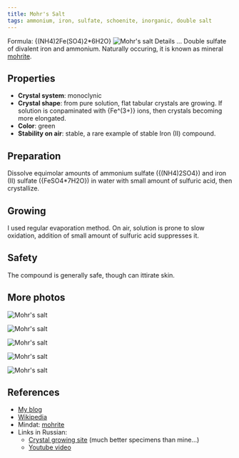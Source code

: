 ```yaml
---
title: Mohr's Salt
tags: ammonium, iron, sulfate, schoenite, inorganic, double salt
---
```

Formula: {(NH4)2Fe(SO4)2*6H2O}
![Mohr's salt](@root/crystals/images/mohr-salt/dsc01822.jpg)
<span class="cut">Details ...</span>
Double sulfate of divalent iron and ammonium. Naturally occuring, it is known as mineral [mohrite]().

## Properties
* **Crystal system**: monoclynic
* **Crystal shape**: from pure solution, flat tabular crystals are growing. If solution is conpaminated with {Fe^(3+)} ions, then crystals becoming more elongated.
* **Color**: green
* **Stability on air**: stable, a rare example of stable Iron (II) compound.
## Preparation
Dissolve equimolar amounts of ammonium sulfate ({(NH4)2SO4}) and iron (II) sulfate ({FeSO4*7H2O}) in water with small amount of sulfuric acid, then crystallize. 

## Growing
I used regular evaporation method. On air, solution is prone to slow oxidation, addition of small amount of sulfuric acid suppresses it.

## Safety
The compound is generally safe, though can ittirate skin.

## More photos
![Mohr's salt](@root/crystals/images/mohr-salt/big-ones-rcolor-dsc00864.jpg)

![Mohr's salt](@root/crystals/images/mohr-salt/dsc01800.jpg)

![Mohr's salt](@root/crystals/images/mohr-salt/one-bigdsc00875.jpg)

![Mohr's salt](@root/crystals/images/mohr-salt/big-gray-dsc00874.jpg)

![Mohr's salt](@root/crystals/images/mohr-salt/clear.jpg)

## References

* [My blog](http://dmishin.blogspot.com/2015/06/crystal-growing-mohrs-salt.html)
* [Wikipedia](https://en.wikipedia.org/wiki/Ammonium_iron%28II%29_sulfate)
* Mindat: [mohrite](http://www.mindat.org/min-2742.html)
* Links in Russian:
    * [Crystal growing site](https://sites.google.com/site/crystallsgrowing/crystal_compounds/sulfates-tutton_salts/iron_ii_ammonium_sulfate) (much better specimens than mine...)
    * [Youtube video](https://www.youtube.com/watch?v=f3ky1-1c2GE)
